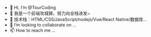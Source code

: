 - 👋 Hi, I’m @TourCoding
- 👀 我是一个前端攻城狮，努力向全栈进发~
- 🌱 技术栈：HTML/CSS/JavaScript/nodejs/Vue/React Native/数据库...
- 💞️ I’m looking to collaborate on ...
- 📫 How to reach me ...

<!---
TourCoding/TourCoding is a ✨ special ✨ repository because its `README.md` (this file) appears on your GitHub profile.
You can click the Preview link to take a look at your changes.
--->
